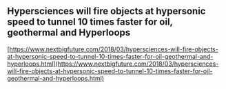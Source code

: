 ## Hypersciences will fire objects at hypersonic speed to tunnel 10 times faster for oil, geothermal and Hyperloops
  
  [https://www.nextbigfuture.com/2018/03/hypersciences-will-fire-objects-at-hypersonic-speed-to-tunnel-10-times-faster-for-oil-geothermal-and-hyperloops.html](https://www.nextbigfuture.com/2018/03/hypersciences-will-fire-objects-at-hypersonic-speed-to-tunnel-10-times-faster-for-oil-geothermal-and-hyperloops.html)